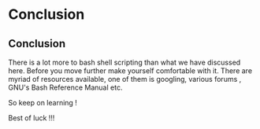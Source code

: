 # Conclusion

## Conclusion

There is a lot more to bash shell scripting than what we have discussed here. Before you move further make yourself comfortable with it.
There are myriad of resources available, one of them is googling, various forums , GNU's Bash Reference Manual etc.

So keep on learning !

Best of luck !!!

